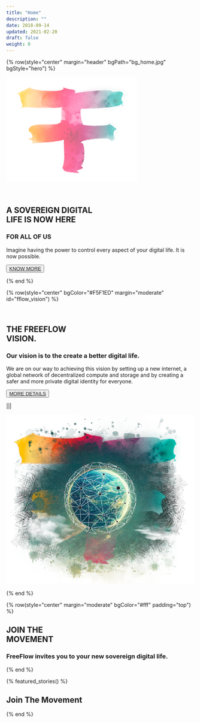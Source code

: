 ```yaml
---
title: "Home"
description: ""
date: 2018-09-14
updated: 2021-02-20
draft: false
weight: 0
---
```


<!-- section 1 (header) -->

{% row(style="center" margin="header" bgPath="bg_home.jpg" bgStyle="hero") %}



![FF Logo](f_logo_small.png#mx-auto)

<br>





## A SOVEREIGN DIGITAL <br> LIFE IS NOW HERE

### **FOR ALL OF US**


Imagine having the power to control every aspect of your digital life.  It is now possible.

<button>[KNOW MORE](#fflow_vision)</button>

{% end %}

<!-- section 2 (FF LIFE) -->

{% row(style="center" bgColor="#F5F1ED" margin="moderate" id="fflow_vision") %}

<br>

## THE FREEFLOW <br> VISION.

### Our vision is to the create a better digital life.

We are on our way to achieving this vision by setting up a new internet, a global network of decentralized compute and storage and by creating a safer and more private digital identity for everyone. 




<button>[MORE DETAILS](/vision)</button>

|||



![FreeFlow Life](ff_vision.png)

{% end %}

{% row(style="center" margin="moderate" bgColor="#fff" padding="top") %}

## JOIN THE <br> MOVEMENT

### **FreeFlow invites you to your new sovereign digital life.**

{% end %}

{% featured_stories() %}

## Join The Movement

{% end %}




